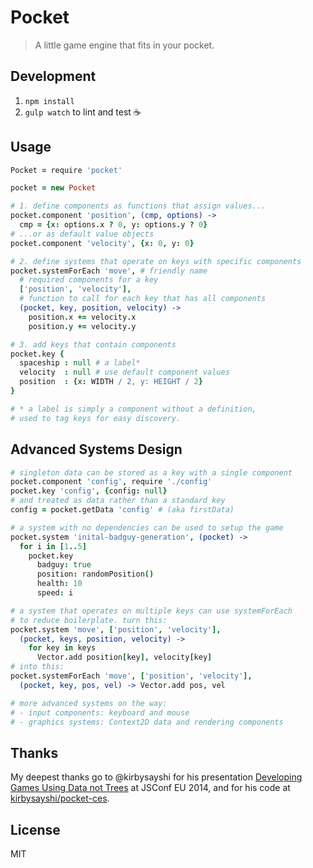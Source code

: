 Pocket
======

> A little game engine that fits in your pocket.

## Development
1. `npm install`
2. `gulp watch` to lint and test :coffee:

## Usage
```coffeescript
Pocket = require 'pocket'

pocket = new Pocket

# 1. define components as functions that assign values...
pocket.component 'position', (cmp, options) ->
  cmp = {x: options.x ? 0, y: options.y ? 0}
# ...or as default value objects
pocket.component 'velocity', {x: 0, y: 0}

# 2. define systems that operate on keys with specific components
pocket.systemForEach 'move', # friendly name
  # required components for a key
  ['position', 'velocity'],
  # function to call for each key that has all components
  (pocket, key, position, velocity) ->
    position.x += velocity.x
    position.y += velocity.y

# 3. add keys that contain components
pocket.key {
  spaceship : null # a label*
  velocity  : null # use default component values
  position  : {x: WIDTH / 2, y: HEIGHT / 2}
}

# * a label is simply a component without a definition,
# used to tag keys for easy discovery.
```

## Advanced Systems Design
```coffeescript
# singleton data can be stored as a key with a single component
pocket.component 'config', require './config'
pocket.key 'config', {config: null}
# and treated as data rather than a standard key
config = pocket.getData 'config' # (aka firstData)

# a system with no dependencies can be used to setup the game
pocket.system 'inital-badguy-generation', (pocket) ->
  for i in [1..5]
    pocket.key
      badguy: true
      position: randomPosition()
      health: 10
      speed: i

# a system that operates on multiple keys can use systemForEach
# to reduce boilerplate. turn this:
pocket.system 'move', ['position', 'velocity'],
  (pocket, keys, position, velocity) ->
    for key in keys
      Vector.add position[key], velocity[key]
# into this:
pocket.systemForEach 'move', ['position', 'velocity'],
  (pocket, key, pos, vel) -> Vector.add pos, vel

# more advanced systems on the way:
# - input components: keyboard and mouse
# - graphics systems: Context2D data and rendering components
```

## Thanks
My deepest thanks go to @kirbysayshi for his presentation
[Developing Games Using Data not Trees](http://2014.jsconf.eu/speakers/#/speakers/drew-petersen-developing-games-using-data-not-trees)
at JSConf EU 2014, and for his code at [kirbysayshi/pocket-ces](https://github.com/kirbysayshi/pocket-ces).

## License
MIT
